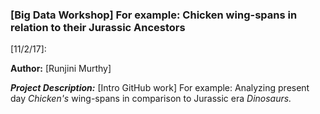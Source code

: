 ### [Big Data Workshop] For example: Chicken wing-spans in relation to their Jurassic Ancestors

[11/2/17]:

**Author:** [Runjini Murthy]


__*Project Description:*__ [Intro GitHub work] For example: Analyzing present day *Chicken's* wing-spans in comparison to Jurassic era *Dinosaurs.*
